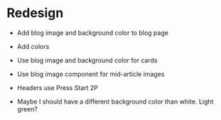 # Redesign

* Add blog image and background color to blog page
* Add colors
* Use blog image and background color for cards
* Use blog image component for mid-article images

* Headers use Press Start 2P


* Maybe I should have a different background color than white. Light green?